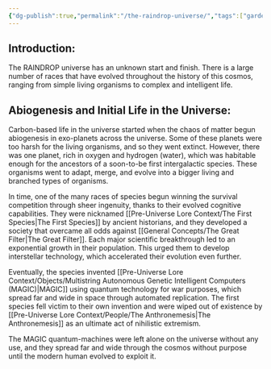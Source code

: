 ```yaml
---
{"dg-publish":true,"permalink":"/the-raindrop-universe/","tags":["gardenEntry"]}
---
```


## Introduction:
The RAINDROP universe has an unknown start and finish. There is a large number of races that have evolved throughout the history of this cosmos, ranging from simple living organisms to complex and intelligent life.

## Abiogenesis and Initial Life in the Universe:
Carbon-based life in the universe started when the chaos of matter begun abiogenesis in exo-planets across the universe. Some of these planets were too harsh for the living organisms, and so they went extinct. However, there was one planet, rich in oxygen and hydrogen (water), which was habitable enough for the ancestors of a soon-to-be first intergalactic species. These organisms went to adapt, merge, and evolve into a bigger living and branched types of organisms.

In time, one of the many races of species begun winning the survival competition through sheer ingenuity, thanks to their evolved cognitive capabilities. They were nicknamed [[Pre-Universe Lore Context/The First Species\|The First Species]] by ancient historians, and they developed a society that overcame all odds against [[General Concepts/The Great Filter\|The Great Filter]]. Each major scientific breakthrough led to an exponential growth in their population. This urged them to develop interstellar technology, which accelerated their evolution even further.

Eventually, the species invented [[Pre-Universe Lore Context/Objects/Multistring Autonomous Genetic Intelligent Computers (MAGIC)\|MAGIC]] using quantum technology for war purposes, which spread far and wide in space through automated replication. The first species fell victim to their own invention and were wiped out of existence by [[Pre-Universe Lore Context/People/The Anthronemesis\|The Anthronemesis]] as an ultimate act of nihilistic extremism.  

The MAGIC quantum-machines were left alone on the universe without any use, and they spread far and wide through the cosmos without purpose until the modern human evolved to exploit it.